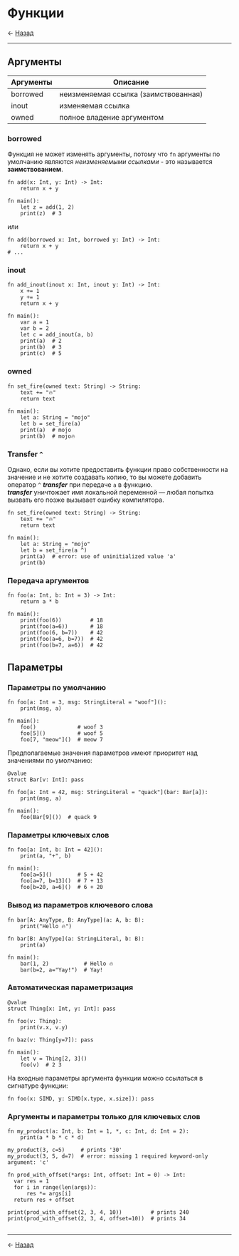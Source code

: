 # Функции

← [Назад][back]

---

## Аргументы

| Аргументы | Описание                             |
|-----------|--------------------------------------|
| borrowed  | неизменяемая ссылка (заимствованная) |
| inout     | изменяемая ссылка                    |
| owned     | полное владение аргументом           |

### borrowed

Функция не может изменять аргументы, потому что `fn` аргументы по умолчанию являются _неизменяемыми ссылками_ - это
называется **заимствованием**.

```mojo
fn add(x: Int, y: Int) -> Int:
    return x + y

fn main():
    let z = add(1, 2)
    print(z)  # 3
```

или

```mojo
fn add(borrowed x: Int, borrowed y: Int) -> Int:
    return x + y
# ...
```

### inout

```mojo
fn add_inout(inout x: Int, inout y: Int) -> Int:
    x += 1
    y += 1
    return x + y

fn main():
    var a = 1
    var b = 2
    let c = add_inout(a, b)
    print(a)  # 2
    print(b)  # 3
    print(c)  # 5
```

### owned

```mojo
fn set_fire(owned text: String) -> String:
    text += "🔥"
    return text

fn main():
    let a: String = "mojo"
    let b = set_fire(a)
    print(a)  # mojo
    print(b)  # mojo🔥
```

### Transfer `^`

Однако, если вы хотите предоставить функции право собственности на значение и не хотите создавать копию, то вы можете
добавить оператор `^`
_**transfer**_ при передаче `a` в функцию.\
_**transfer**_ уничтожает имя локальной переменной — любая попытка вызвать его позже вызывает ошибку компилятора.

```mojo
fn set_fire(owned text: String) -> String:
    text += "🔥"
    return text

fn main():
    let a: String = "mojo"
    let b = set_fire(a ^)
    print(a)  # error: use of uninitialized value 'a'
    print(b)
```

### Передача аргументов

```mojo
fn foo(a: Int, b: Int = 3) -> Int:
    return a * b

fn main():
    print(foo(6))         # 18
    print(foo(a=6))       # 18
    print(foo(6, b=7))    # 42
    print(foo(a=6, b=7))  # 42
    print(foo(b=7, a=6))  # 42
```

## Параметры

### Параметры по умолчанию

```mojo
fn foo[a: Int = 3, msg: StringLiteral = "woof"]():
    print(msg, a)

fn main():
    foo()             # woof 3
    foo[5]()          # woof 5
    foo[7, "meow"]()  # meow 7
```

Предполагаемые значения параметров имеют приоритет над значениями по умолчанию:

```mojo
@value
struct Bar[v: Int]: pass

fn foo[a: Int = 42, msg: StringLiteral = "quack"](bar: Bar[a]):
    print(msg, a)

fn main():
    foo(Bar[9]())  # quack 9
```

### Параметры ключевых слов

```mojo
fn foo[a: Int, b: Int = 42]():
    print(a, "+", b)

fn main():
    foo[a=5]()        # 5 + 42
    foo[a=7, b=13]()  # 7 + 13
    foo[b=20, a=6]()  # 6 + 20
```

### Вывод из параметров ключевого слова

```mojo
fn bar[A: AnyType, B: AnyType](a: A, b: B):
    print("Hello 🔥")

fn bar[B: AnyType](a: StringLiteral, b: B):
    print(a)

fn main():
    bar(1, 2)           # Hello 🔥
    bar(b=2, a="Yay!")  # Yay!
```

### Автоматическая параметризация

```mojo
@value
struct Thing[x: Int, y: Int]: pass

fn foo(v: Thing):
    print(v.x, v.y)

fn baz(v: Thing[y=7]): pass

fn main():
    let v = Thing[2, 3]()
    foo(v)  # 2 3
```

На входные параметры аргумента функции можно ссылаться в сигнатуре функции:

```mojo
fn foo(x: SIMD, y: SIMD[x.type, x.size]): pass
```

### Аргументы и параметры только для ключевых слов

```mojo
fn my_product(a: Int, b: Int = 1, *, c: Int, d: Int = 2):
    print(a * b * c * d)

my_product(3, c=5)     # prints '30'
my_product(3, 5, d=7)  # error: missing 1 required keyword-only argument: 'c'
```

```mojo
fn prod_with_offset(*args: Int, offset: Int = 0) -> Int:
  var res = 1
  for i in range(len(args)):
      res *= args[i]
  return res + offset

print(prod_with_offset(2, 3, 4, 10))         # prints 240
print(prod_with_offset(2, 3, 4, offset=10))  # prints 34
```

```mojo

```

---

← [Назад][back]

[back]: <.> "Назад к оглавлению"